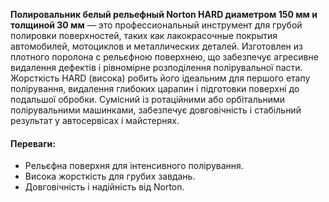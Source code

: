 **Полировальник белый рельефный Norton HARD диаметром 150 мм и толщиной 30 мм** — это профессиональный инструмент для грубой полировки поверхностей, таких как лакокрасочные покрытия автомобилей, мотоциклов и металлических деталей. Изготовлен из плотного поролона с рельєфною поверхнею, що забезпечує агресивне видалення дефектів і рівномірне розподілення полірувальної пасти. Жорсткість HARD (висока) робить його ідеальним для першого етапу полірування, видалення глибоких царапин і підготовки поверхні до подальшої обробки. Сумісний із ротаційними або орбітальними полірувальними машинками, забезпечує довговічність і стабільний результат у автосервісах і майстернях.

#### Переваги:

- Рельєфна поверхня для інтенсивного полірування.
- Висока жорсткість для грубих завдань.
- Довговічність і надійність від Norton.
